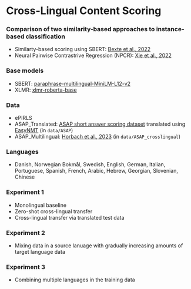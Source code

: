 # Cross-Lingual Content Scoring
### Comparison of two similarity-based approaches to instance-based classification
- Similarty-based scoring using SBERT: [Bexte et al., 2022](https://aclanthology.org/2022.bea-1.16.pdf)
- Neural Pairwise Contrastrive Regression (NPCR): [Xie et al., 2022](https://aclanthology.org/2022.coling-1.240.pdf)

### Base models
- SBERT: [paraphrase-multilingual-MiniLM-L12-v2](https://huggingface.co/sentence-transformers/paraphrase-multilingual-MiniLM-L12-v2)
- XLMR: [xlmr-roberta-base](https://huggingface.co/FacebookAI/xlm-roberta-base)

### Data
- ePIRLS
- ASAP_Translated: [ASAP short answer scoring dataset](https://www.kaggle.com/competitions/asap-sas) translated using [EasyNMT](https://github.com/UKPLab/EasyNMT) (in `data/ASAP`)
- ASAP_Multilingual: [Horbach et al., 2023](https://link.springer.com/article/10.1007/s40593-023-00370-1) (in `data/ASAP_crosslingual`)

### Languages
- Danish, Norwegian Bokmål, Swedish, English, German, Italian, Portuguese, Spanish, French, Arabic, Hebrew, Georgian, Slovenian, Chinese

### Experiment 1 
- Monolingual baseline
- Zero-shot cross-lingual transfer
- Cross-lingual transfer via translated test data

### Experiment 2
- Mixing data in a source lanuage with gradually increasing amounts of target language data

### Experiment 3
- Combining multiple languages in the training data
